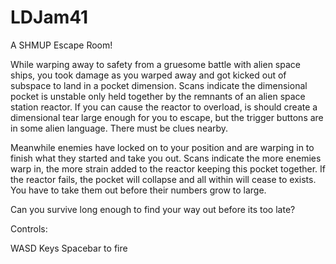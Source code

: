 # LDJam41

A SHMUP Escape Room! 

While warping away to safety from a gruesome battle with alien space ships, you took damage as you warped away and got kicked out of subspace to land in a pocket dimension. Scans indicate the dimensional pocket is unstable only held together by the remnants of an alien space station reactor. If you can cause the reactor to overload, is should create a dimensional tear large enough for you to escape, but the trigger buttons are in some alien language. There must be clues nearby. 

Meanwhile enemies have locked on to your position and are warping in to finish what they started and take you out. Scans indicate the more enemies warp in, the more strain added to the reactor keeping this pocket together. If the reactor fails, the pocket will collapse and all within will cease to exists. You have to take them out before their numbers grow to large.

Can you survive long enough to find your way out before its too late?

Controls:

WASD Keys
Spacebar to fire